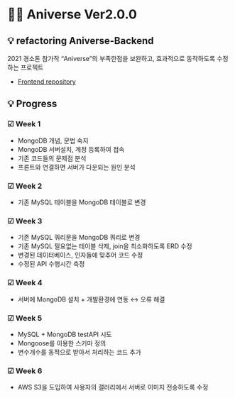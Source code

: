 # 🐶🐱 Aniverse Ver2.0.0

## 💡 refactoring Aniverse-Backend

2021 경소톤 참가작 “Aniverse”의 부족한점을 보완하고, 효과적으로 동작하도록 수정하는 프로젝트

- [Frontend repository](https://github.com/honor-sky/Aniverse_Front)

## 💡 Progress

### ☑ **Week 1**

- MongoDB 개념, 문법 숙지
- MongoDB 서버설치, 계정 등록하여 접속
- 기존 코드들의 문제점 분석
- 프론트와 연결하면 서버가 다운되는 원인 분석

### ☑ **Week 2**

- 기존 MySQL 테이블을 MongoDB 테이블로 변경

### ☑ **Week 3**


- 기존 MySQL 쿼리문을 MongoDB 쿼리로 변경
- 기존 MySQL 필요없는 테이블 삭제, join을 최소화하도록 ERD 수정
- 변경된 데이터베이스, 인자들에 맞추어 코드 수정
- 수정된 API 수행시간 측정

### ☑ **Week 4**

- 서버에 MongoDB 설치 + 개발환경에 연동 ↔ 오류 해결

### ☑ **Week 5**

- MySQL + MongoDB testAPI 시도
- Mongoose를 이용한 스키마 정의
- 변수개수를 동적으로 받아서 처리하는 코드 추가

### ☑ **Week 6**

- AWS S3을 도입하여 사용자의 갤러리에서 서버로 이미지 전송하도록 수정
